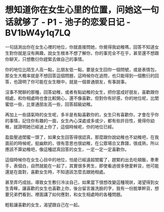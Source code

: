 # 想知道你在女生心里的位置，问她这一句话就够了 - P1 - 池子的恋爱日记 - BV1bW4y1q7LQ

一句話測出你在女生心裡的地位，你就直接問她，你覺得我幼稚嗎，回答不知道女生對你就是沒有興趣，說女生根本不想了解你，你的事完全不在乎，甚至還不想跟你聊天，只想敷衍你趕緊去做自己的事情。

你的地位比陌生人高一點，比朋友低一點，要是女生回你一個問號，或是表情包，那女生大概率就是不想回答這個問題，這時候你在追問，也只能得到一個敷衍的回答，也證明了你可能在女生眼中，就是一個普通朋友，有事說事。

沒事不閒聊的那種，回答幼稚，或者有點幼稚的女生，把你當成好朋友，喜歡跟你相處，和你相處時也會比較開心，還不像喜歡，但對你有好感，你的地位呢，比閨蜜低一些，比普通朋友高一些，回答超級幼稚。

再加上一些語氣時的女生呢，多半是有點喜歡你的，女生只有喜歡你，才會在乎你的事情，記住你有趣的一面，女生內心深處或多或少，都有些許目性，覺得你幼稚，就證明她已經迷上你了，這個時候呢，你的地位已經。

盈盈壓過閨蜜一頭了，如果女生回答得很認真，那麼跟你說幼稚也不幼稚吧，在我面前的時候呢，挺幽默的，很有意思也很幼稚，在公眾場合又靠譜，很成熟，所以應該不算幼稚吧，像這種認真回答的女生，一定一定一定喜歡你。

這個時候你在女生心目中的地位，怕是已經遠超閨蜜了，趕緊約出去吃頓飯，牽牽手，表個白，自然就能在一起了，其實很多男生，即使看過很多戀愛幹貨，他可能還是在面對，喜歡女生時，不知道該怎麼去跟她相處。

甚至弄巧成拙，導致女生敷衍冷淡自己，如果當下很想改變這種現狀，渴望得到女生青睞，讓喜歡的女生也喜歡上你，後台留言誰洗臉的字，我有一份脫單幹貨，想要兄弟們看到，裡面講了如何應對，和女生相處時的各種問題。

輕鬆讓喜歡的女生，渴望跟自己在一起。